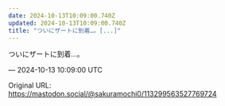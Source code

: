 ```yaml
---
date: 2024-10-13T10:09:00.740Z
updated: 2024-10-13T10:09:00.740Z
title: "ついにザートに到着…。[...]"
---
```


<p>ついにザートに到着…。</p>

&mdash; 2024-10-13 10:09:00 UTC

Original URL: https://mastodon.social/@sakuramochi0/113299563527769724
